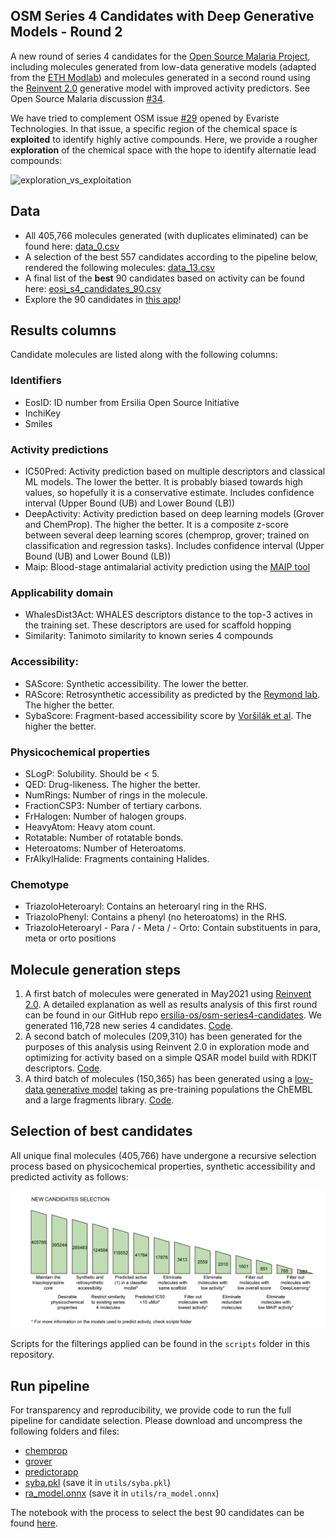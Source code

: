 ## OSM Series 4 Candidates with Deep Generative Models - Round 2

A new round of series 4 candidates for the [Open Source Malaria Project](https://github.com/opensourcemalaria), including molecules generated from low-data generative models (adapted from the [ETH Modlab](https://github.com/ETHmodlab/virtual_libraries)) and molecules generated in a second round using the [Reinvent 2.0](https://github.com/MolecularAI/Reinvent) generative model with improved activity predictors. See Open Source Malaria discussion [#34](https://github.com/OpenSourceMalaria/Series4_PredictiveModel/issues/34).

We have tried to complement OSM issue [#29](https://github.com/OpenSourceMalaria/Series4_PredictiveModel/issues/34) opened by Evariste Technologies. In that issue, a specific region of the chemical space is **exploited** to identify highly active compounds. Here, we provide a rougher **exploration** of the chemical space with the hope to identify alternatie lead compounds:

![exploration_vs_exploitation](https://user-images.githubusercontent.com/19725330/126868711-f834d617-6a0d-44c5-927f-11abd36541b7.png)


## Data

- All 405,766 molecules generated (with duplicates eliminated) can be found here: [data_0.csv](https://github.com/ersilia-os/osm-series4-candidates-2/blob/main/scripts/results/data_0.csv)
- A selection of the best 557 candidates according to the pipeline below, rendered the following molecules: [data_13.csv](https://github.com/ersilia-os/osm-series4-candidates-2/blob/main/scripts/results/data_13.csv)
- A final list of the **best** 90 candidates based on activity can be found here: [eosi_s4_candidates_90.csv](https://github.com/ersilia-os/osm-series4-candidates-2/blob/main/scripts/results/eosi_s4_candidates_90.csv)
- Explore the 90 candidates in [this app](https://share.streamlit.io/ersilia-os/osm-series4-candidates-2/main/app.py)!

## Results columns

Candidate molecules are listed along with the following columns:

### Identifiers

- EosID: ID number from Ersilia Open Source Initiative
- InchiKey
- Smiles

### Activity predictions

- IC50Pred: Activity prediction based on multiple descriptors and classical ML models. The lower the better. It is probably biased towards high values, so hopefully it is a conservative estimate. Includes confidence interval (Upper Bound (UB) and Lower Bound (LB))
- DeepActivity: Activity prediction based on deep learning models (Grover and ChemProp). The higher the better. It is a composite z-score between several deep learning scores (chemprop, grover; trained on classification and regression tasks). Includes confidence interval (Upper Bound (UB) and Lower Bound (LB))
- Maip: Blood-stage antimalarial activity prediction using the [MAIP tool](https://www.ebi.ac.uk/chembl/maip/)

### Applicability domain

- WhalesDist3Act: WHALES descriptors distance to the top-3 actives in the training set. These
descriptors are used for scaffold hopping
- Similarity: Tanimoto similarity to known series 4 compounds

### Accessibility:

- SAScore: Synthetic accessibility. The lower the better.
- RAScore: Retrosynthetic accessibility as predicted by the [Reymond lab](https://github.com/reymond-group/RAscore). The higher the better.
- SybaScore: Fragment-based accessibility score by [Voršilák et al](https://jcheminf.biomedcentral.com/articles/10.1186/s13321-020-00439-2). The higher the better.

### Physicochemical properties

- SLogP: Solubility. Should be < 5.
- QED: Drug-likeness. The higher the better.
- NumRings: Number of rings in the molecule.
- FractionCSP3: Number of tertiary carbons.
- FrHalogen: Number of halogen groups.
- HeavyAtom: Heavy atom count.
- Rotatable: Number of rotatable bonds.
- Heteroatoms: Number of Heteroatoms.
- FrAlkylHalide: Fragments containing Halides.

### Chemotype

- TriazoloHeteroaryl: Contains an heteroaryl ring in the RHS.
- TriazoloPhenyl: Contains a phenyl (no heteroatoms) in the RHS.
- TriazoloHeteroaryl - Para / - Meta / - Orto: Contain substituents in para, meta or orto positions

## Molecule generation steps

1. A first batch of molecules were generated in May2021 using [Reinvent 2.0](https://github.com/MolecularAI/Reinvent). A detailed explanation as well as results analysis of this first round can be found in our GitHub repo [ersilia-os/osm-series4-candidates](https://github.com/ersilia-os/osm-series4-candidates). We generated 116,728 new series 4 candidates. [Code](https://github.com/ersilia-os/osm-series4-candidates).
2. A second batch of molecules (209,310) has been generated for the purposes of this analysis using Reinvent 2.0 in exploration mode and optimizing for activity based on a simple QSAR model build with RDKIT descriptors. [Code](https://drive.google.com/drive/folders/1YDfnBz8EEKw5bB6q5htM0cVbOf8A8N_n?usp=sharing).
3. A third batch of molecules (150,365) has been generated using a [low-data generative model](https://github.com/ETHmodlab/virtual_libraries) taking as pre-training populations the ChEMBL and a large fragments library. [Code](https://drive.google.com/drive/folders/1YCj5l2jzpXlyB6aPK5JjgTyfzttNbC3k?usp=sharing).

## Selection of best candidates

All unique final molecules (405,766) have undergone a recursive selection process based on physicochemical properties, synthetic accessibility and predicted activity as follows:

![](images/selection01.png)

Scripts for the filterings applied can be found in the `scripts` folder in this repository.

## Run pipeline

For transparency and reproducibility, we provide code to run the full pipeline for candidate selection. Please download and uncompress the following folders and files:

* [chemprop](https://drive.google.com/file/d/1WDN3NRTC4T98f-6St9YT8wDXO8foZOg5/view?usp=sharing)
* [grover](https://drive.google.com/file/d/11_zSh1635KcP6GGgiVTozmE96A1N-z-U/view?usp=sharing)
* [predictorapp](https://drive.google.com/file/d/1skShCUFMrpkLFJvYqvxbQU5DpPsC86Ii/view?usp=sharing)
* [syba.pkl](https://drive.google.com/file/d/1tPA1vprB7gEwxMy_25Cz_PqDIEtzOBXK/view?usp=sharing) (save it in `utils/syba.pkl`)
* [ra_model.onnx](https://drive.google.com/file/d/1x_Y5oOZOnxkb1hHjs8B9a8wlbF8izlGf/view?usp=sharing) (save it in `utils/ra_model.onnx`)

The notebook with the process to select the best 90 candidates can be found [here](https://deepnote.com/project/Open-Source-Malaria-Series-4-Round-2-Zq8tjyh_Q4qjsK0NKdSk0A/%2Feosi_s4_candidates_90.csv).
